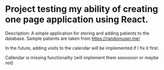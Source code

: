 <h1> Project testing my ability of creating one page application using React. </h1>

Description: 
A simple application for storing and adding patients to the database.
Sample patients are taken from
https://randomuser.me/

In the future, adding visits to the calendar will be implemented if I fix it first.



Callendar is missing functionality (will implement them soooooon or maybe not)
